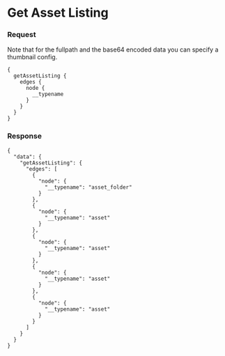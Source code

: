 # Get Asset Listing

### Request

Note that for the fullpath and the base64 encoded data you can specify a thumbnail config.

```
{
  getAssetListing {
    edges {
      node {
        __typename
      }
    }
  }
}

```

### Response

```
{
  "data": {
    "getAssetListing": {
      "edges": [
        {
          "node": {
            "__typename": "asset_folder"
          }
        },
        {
          "node": {
            "__typename": "asset"
          }
        },
        {
          "node": {
            "__typename": "asset"
          }
        },
        {
          "node": {
            "__typename": "asset"
          }
        },
        {
          "node": {
            "__typename": "asset"
          }
        }
      ]
    }
  }
}
```
